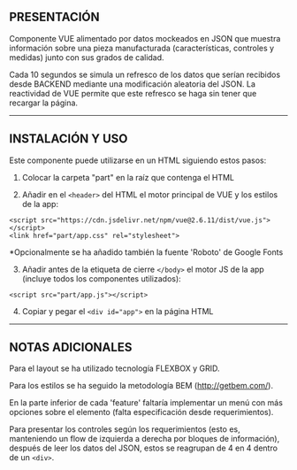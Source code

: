  PRESENTACIÓN
-----------------------

Componente VUE alimentado por datos mockeados en JSON que muestra información sobre una pieza
manufacturada (características, controles y medidas) junto con sus grados de calidad.

Cada 10 segundos se simula un refresco de los datos que serían recibidos desde BACKEND mediante una
modificación aleatoria del JSON. La reactividad de VUE permite que este refresco se haga sin tener
que recargar la página.

-----------------------
 INSTALACIÓN Y USO
-----------------------

Este componente puede utilizarse en un HTML siguiendo estos pasos:

1) Colocar la carpeta "part" en la raíz que contenga el HTML 

2) Añadir en el ```<header>``` del HTML el motor principal de VUE y los estilos de la app:

```<script src="https://cdn.jsdelivr.net/npm/vue@2.6.11/dist/vue.js"></script>``` <br>
```<link href="part/app.css" rel="stylesheet">```

*Opcionalmente se ha añadido también la fuente 'Roboto' de Google Fonts

3) Añadir antes de la etiqueta de cierre ```</body>``` el motor JS de la app (incluye todos los componentes utilizados):

```<script src="part/app.js"></script>```

4) Copiar y pegar el ```<div id="app">``` en la página HTML

-----------------------
 NOTAS ADICIONALES
-----------------------

Para el layout se ha utilizado tecnología FLEXBOX y GRID.

Para los estilos se ha seguido la metodología BEM (http://getbem.com/).

En la parte inferior de cada 'feature' faltaría implementar un menú con más opciones sobre el
elemento (falta especificación desde requerimientos).

Para presentar los controles según los requerimientos (esto es, manteniendo un flow de izquierda a
derecha por bloques de información), después de leer los datos del JSON, estos se reagrupan de 4 en 4 
dentro de un ```<div>```.
